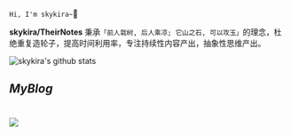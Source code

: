 `Hi, I'm skykira~`👋

**skykira/TheirNotes** 秉承`「前人栽树, 后人乘凉; 它山之石, 可以攻玉」`的理念，杜绝重复造轮子，提高时间利用率，专注持续性内容产出，抽象性思维产出。

<!-- Here are some ideas to get you started:

- 🔭 I’m currently working on ...
- 🌱 I’m currently learning ...
- 👯 I’m looking to collaborate on ...
- 🤔 I’m looking for help with ...
- 💬 Ask me about ...
- 📫 How to reach me: ...
- 😄 Pronouns: ...
- ⚡ Fun fact: ... -->

![skykira's github stats](https://github-readme-stats.vercel.app/api?username=skykira&show_icons=true&theme=tokyonight&count_private=true)

## *MyBlog*
# 

<a href="https://github.com/skykira/TheirNotes">
  <img align="center" src="https://github-readme-stats.vercel.app/api/pin/?username=skykira&repo=TheirNotes&theme=tokyonight" />
</a>
